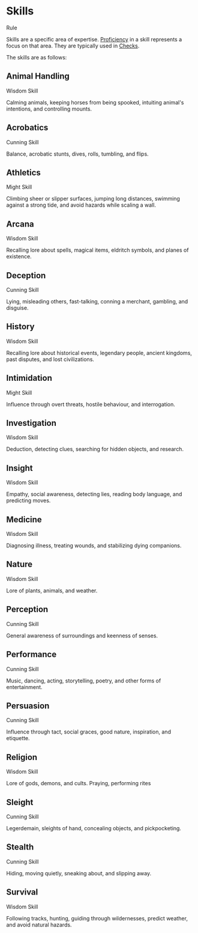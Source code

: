 # Skills

Rule

Skills are a specific area of expertise. [Proficiency](../../pages/rules/proficiency.md) in a skill represents a focus on that area. They are typically used in [Checks](../../pages/rules/rolling/checks.md).

The skills are as follows:

<section class="small summaries">

<section class="summary">

## Animal Handling

Wisdom Skill

Calming animals, keeping horses from being spooked, intuiting animal's intentions, and controlling mounts.

</section>

<section class="summary">

## Acrobatics

Cunning Skill

Balance, acrobatic stunts, dives, rolls, tumbling, and flips.

</section>

<section class="summary">

## Athletics

Might Skill

Climbing sheer or slipper surfaces, jumping long distances, swimming against a strong tide, and avoid hazards while scaling a wall.

</section>

<section class="summary">

## Arcana

Wisdom Skill

Recalling lore about spells, magical items, eldritch symbols, and planes of existence.

</section>

<section class="summary">

## Deception

Cunning Skill

Lying, misleading others, fast-talking, conning a merchant, gambling, and disguise.

</section>

<section class="summary">

## History

Wisdom Skill

Recalling lore about historical events, legendary people, ancient kingdoms, past disputes, and lost civilizations.

</section>

<section class="summary">

## Intimidation

Might Skill

Influence through overt threats, hostile behaviour, and interrogation.

</section>

<section class="summary">

## Investigation

Wisdom Skill

Deduction, detecting clues, searching for hidden objects, and research.

</section>

<section class="summary">

## Insight

Wisdom Skill

Empathy, social awareness, detecting lies, reading body language, and predicting moves.

</section>

<section class="summary">

## Medicine

Wisdom Skill

Diagnosing illness, treating wounds, and stabilizing dying companions.

</section>

<section class="summary">

## Nature

Wisdom Skill

Lore of plants, animals, and weather.

</section>

<section class="summary">

## Perception

Cunning Skill

General awareness of surroundings and keenness of senses.

</section>

<section class="summary">

## Performance

Cunning Skill

Music, dancing, acting, storytelling, poetry, and other forms of entertainment.

</section>

<section class="summary">

## Persuasion

Cunning Skill

Influence through tact, social graces, good nature, inspiration, and etiquette.

</section>

<section class="summary">

## Religion

Wisdom Skill

Lore of gods, demons, and cults. Praying, performing rites

</section>

<section class="summary">

## Sleight

Cunning Skill

Legerdemain, sleights of hand, concealing objects, and pickpocketing.

</section>

<section class="summary">

## Stealth

Cunning Skill

Hiding, moving quietly, sneaking about, and slipping away.

</section>

<section class="summary">

## Survival

Wisdom Skill

Following tracks, hunting, guiding through wildernesses, predict weather, and avoid natural hazards.

</section>
</section>
